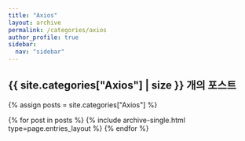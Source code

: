 ```yaml
---
title: "Axios"
layout: archive
permalink: /categories/axios
author_profile: true
sidebar:
  nav: "sidebar"
---
```


## <h2> {{ site.categories["Axios"] | size }} 개의 포스트 </h2>

{% assign posts = site.categories["Axios"] %}

{% for post in posts %}
{% include archive-single.html type=page.entries_layout %}
{% endfor %}
